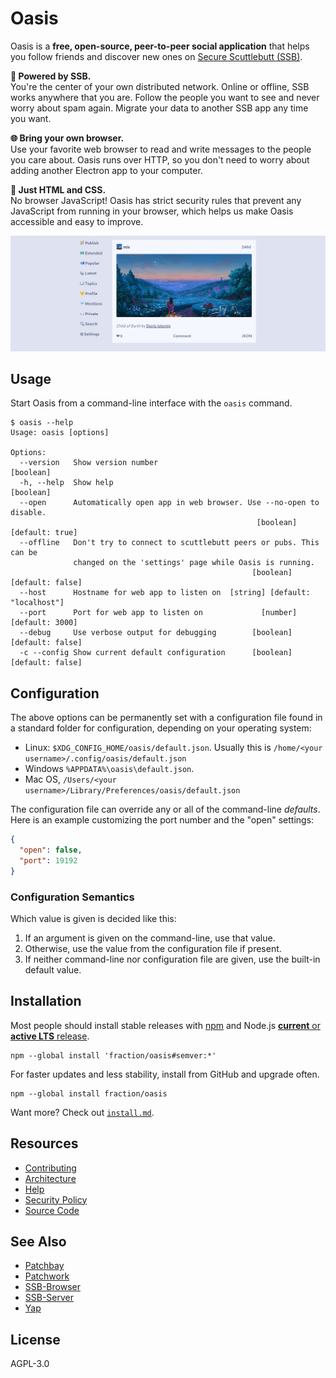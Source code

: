# Oasis

Oasis is a **free, open-source, peer-to-peer social application** that helps
you follow friends and discover new ones on [Secure Scuttlebutt (SSB)][ssb].

**🦀 Powered by SSB.**  
You're the center of your own distributed network. Online or offline, SSB works
anywhere that you are. Follow the people you want to see and never worry about
spam again. Migrate your data to another SSB app any time you want.

**🌐 Bring your own browser.**  
Use your favorite web browser to read and write messages to the people you care
about. Oasis runs over HTTP, so you don't need to worry about adding another
Electron app to your computer.

**🏰 Just HTML and CSS.**  
No browser JavaScript! Oasis has strict security rules that prevent any
JavaScript from running in your browser, which helps us make Oasis accessible
and easy to improve.

![Screenshot of Oasis](./docs/screenshot.png)

## Usage

Start Oasis from a command-line interface with the `oasis` command.

```console
$ oasis --help
Usage: oasis [options]

Options:
  --version   Show version number                                      [boolean]
  -h, --help  Show help                                                [boolean]
  --open      Automatically open app in web browser. Use --no-open to disable.
                                                       [boolean] [default: true]
  --offline   Don't try to connect to scuttlebutt peers or pubs. This can be
              changed on the 'settings' page while Oasis is running.
                                                      [boolean] [default: false]
  --host      Hostname for web app to listen on  [string] [default: "localhost"]
  --port      Port for web app to listen on             [number] [default: 3000]
  --debug     Use verbose output for debugging        [boolean] [default: false]
  -c --config Show current default configuration      [boolean] [default: false]
```

## Configuration

The above options can be permanently set with a configuration file found in a
standard folder for configuration, depending on your operating system:

- Linux: `$XDG_CONFIG_HOME/oasis/default.json`.
  Usually this is `/home/<your username>/.config/oasis/default.json`
  <!-- cspell:disable-next-line -->
- Windows `%APPDATA%\oasis\default.json`.
- Mac OS, `/Users/<your username>/Library/Preferences/oasis/default.json`

The configuration file can override any or all of the command-line _defaults_.
Here is an example customizing the port number and the "open" settings:

```json
{
  "open": false,
  "port": 19192
}
```

### Configuration Semantics

Which value is given is decided like this:

1. If an argument is given on the command-line, use that value.
2. Otherwise, use the value from the configuration file if present.
3. If neither command-line nor configuration file are given, use the built-in default value.

## Installation

Most people should install stable releases with [npm](https://npmjs.org/) and
Node.js [**current** or **active LTS** release](https://nodejs.org/en/about/releases/).

```shell
npm --global install 'fraction/oasis#semver:*'
```

For faster updates and less stability, install from GitHub and upgrade often.

```shell
npm --global install fraction/oasis
```

Want more? Check out [`install.md`](https://github.com/fraction/oasis/blob/master/docs/install.md).

## Resources

- [Contributing](https://github.com/fraction/oasis/blob/master/docs/contributing.md)
- [Architecture](https://github.com/fraction/oasis/blob/master/docs/architecture.md)
- [Help](https://github.com/fraction/oasis/issues/new)
- [Security Policy](https://github.com/fraction/oasis/blob/master/docs/security.md)
- [Source Code](https://github.com/fraction/oasis.git)

## See Also

- [Patchbay](https://github.com/ssbc/patchbay)
- [Patchwork](https://github.com/ssbc/patchwork)
- [SSB-Browser](https://github.com/arj03/ssb-browser-demo)
- [SSB-Server](https://github.com/ssbc/ssb-server)
- [Yap](https://github.com/dominictarr/yap)

## License

AGPL-3.0

[ssb]: https://en.wikipedia.org/wiki/Secure_Scuttlebutt
